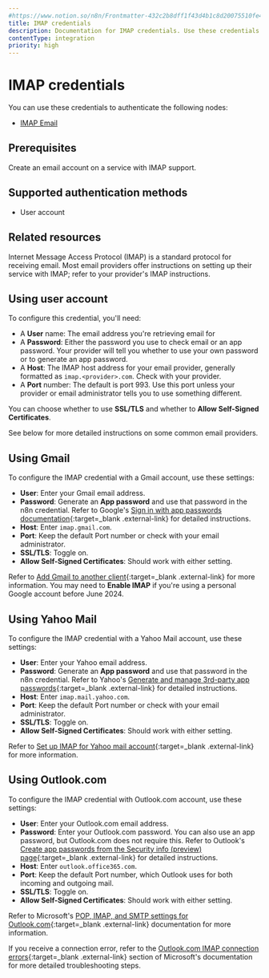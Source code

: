```yaml
---
#https://www.notion.so/n8n/Frontmatter-432c2b8dff1f43d4b1c8d20075510fe4
title: IMAP credentials
description: Documentation for IMAP credentials. Use these credentials to authenticate IMAP in n8n, a workflow automation platform.
contentType: integration
priority: high
---
```


# IMAP credentials

You can use these credentials to authenticate the following nodes:

- [IMAP Email](/integrations/builtin/core-nodes/n8n-nodes-base.emailimap/)

## Prerequisites

Create an email account on a service with IMAP support.

## Supported authentication methods

- User account

## Related resources

Internet Message Access Protocol (IMAP) is a standard protocol for receiving email. Most email providers offer instructions on setting up their service with IMAP; refer to your provider's IMAP instructions.

## Using user account

To configure this credential, you'll need:

- A **User** name: The email address you're retrieving email for
- A **Password**: Either the password you use to check email or an app password. Your provider will tell you whether to use your own password or to generate an app password.
- A **Host**: The IMAP host address for your email provider, generally formatted as `imap.<provider>.com`. Check with your provider.
- A **Port** number: The default is port 993. Use this port unless your provider or email administrator tells you to use something different.

You can choose whether to use **SSL/TLS** and whether to **Allow Self-Signed Certificates**.

See below for more detailed instructions on some common email providers.

## Using Gmail

To configure the IMAP credential with a Gmail account, use these settings:

- **User**: Enter your Gmail email address.
- **Password**: Generate an **App password** and use that password in the n8n credential. Refer to Google's [Sign in with app passwords documentation](https://support.google.com/accounts/answer/185833?hl=en){:target=_blank .external-link} for detailed instructions.
- **Host**: Enter `imap.gmail.com`.
- **Port**: Keep the default Port number or check with your email administrator.
- **SSL/TLS**: Toggle on.
- **Allow Self-Signed Certificates**: Should work with either setting.

Refer to [Add Gmail to another client](https://support.google.com/mail/answer/7126229?hl=en){:target=_blank .external-link} for more information. You may need to **Enable IMAP** if you're using a personal Google account before June 2024.

## Using Yahoo Mail

To configure the IMAP credential with a Yahoo Mail account, use these settings:

- **User**: Enter your Yahoo email address.
- **Password**: Generate an **App password** and use that password in the n8n credential. Refer to Yahoo's [Generate and manage 3rd-party app passwords](https://help.yahoo.com/kb/generate-manage-third-party-passwords-sln15241.html){:target=_blank .external-link} for detailed instructions.
- **Host**: Enter `imap.mail.yahoo.com`.
- **Port**: Keep the default Port number or check with your email administrator.
- **SSL/TLS**: Toggle on.
- **Allow Self-Signed Certificates**: Should work with either setting.

Refer to [Set up IMAP for Yahoo mail account](https://help.yahoo.com/kb/sln4075.html){:target=_blank .external-link} for more information.

## Using Outlook.com

To configure the IMAP credential with Outlook.com account, use these settings:

- **User**: Enter your Outlook.com email address.
- **Password**: Enter your Outlook.com password. You can also use an app password, but Outlook.com does not require this. Refer to Outlook's [Create app passwords from the Security info (preview) page](https://support.microsoft.com/en-us/account-billing/create-app-passwords-from-the-security-info-preview-page-d8bc744a-ce3f-4d4d-89c9-eb38ab9d4137){:target=_blank .external-link} for detailed instructions.
- **Host**: Enter `outlook.office365.com`.
- **Port**: Keep the default Port number, which Outlook uses for both incoming and outgoing mail.
- **SSL/TLS**: Toggle on.
- **Allow Self-Signed Certificates**: Should work with either setting.

Refer to Microsoft's [POP, IMAP, and SMTP settings for Outlook.com](https://support.microsoft.com/en-us/office/pop-imap-and-smtp-settings-for-outlook-com-d088b986-291d-42b8-9564-9c414e2aa040){:target=_blank .external-link} documentation for more information.

If you receive a connection error, refer to the [Outlook.com IMAP connection errors](https://support.microsoft.com/en-us/office/pop-imap-and-smtp-settings-for-outlook-com-d088b986-291d-42b8-9564-9c414e2aa040){:target=_blank .external-link} section of Microsoft's documentation for more detailed troubleshooting steps.

